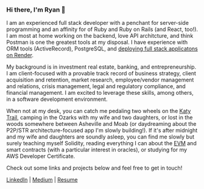 ### Hi there, I'm Ryan 👋

I am an experienced full stack developer with a penchant for server-side programming and an affinity for of Ruby and Ruby on Rails (and React, too!). I am most at home working on the backend, love API architcture, and think Postman is one the greatest tools at my disposal. I have experience with ORM tools (ActiveRecord), PostgreSQL, and [deploying full stack applicatons on Render](https://burgerbuddy.onrender.com/). 

My background is in investment real estate, banking, and entrepreneurship. I am client-focused with a provable track record of business strategy, client acquisition and retention, market research, employee/vendor management and relations, crisis management, legal and regulatory compliance, and financial management. I am excited to leverage these skills, among others, in a software development environment.

When not at my desk, you can catch me pedaling two wheels on the [Katy Trail](https://en.wikipedia.org/wiki/Katy_Trail_State_Park), camping in the Ozarks with my wife and two daughters, or lost in the woods somewhere between Asheville and Moab (or daydreaming about the P2P/STR architecture-focused app I'm slowly building!). If it's after midnight and my wife and daughters are soundly asleep, you can find me slowly but surely teaching myself Solidity, reading everything I can about the [EVM](https://ethereum.org/en/developers/docs/evm/) and smart contracts (with a particular interest in oracles), or studying for my AWS Developer Certificate.  

Check out some links and projects below and feel free to get in touch! 

[LinkedIn](www.linkedin.com/in/wrosullivan) | [Medium](https://medium.com/@wrosullivan88) | [Resume](https://docs.google.com/document/d/1AZ35XMndhtQ5YUh8Xkow2Z-ZNNEVbhwDCRehT2zSm8c/edit?usp=sharing)






<!--
**ryanosull/ryanosull** is a ✨ _special_ ✨ repository because its `README.md` (this file) appears on your GitHub profile.

Here are some ideas to get you started:

- 🔭 I’m currently working on ...
- 🌱 I’m currently learning ...
- 👯 I’m looking to collaborate on ...
- 🤔 I’m looking for help with ...
- 💬 Ask me about ...
- 📫 How to reach me: ...
- 😄 Pronouns: ...
- ⚡ Fun fact: ...
-->
